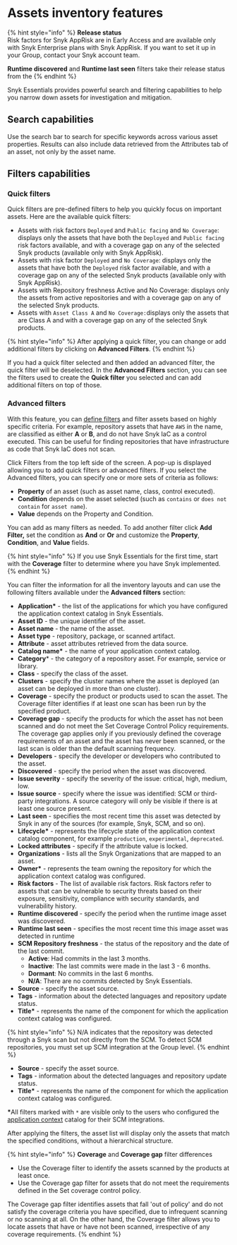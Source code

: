 # Assets inventory features

{% hint style="info" %}
**Release status** \
Risk factors for Snyk AppRisk are in Early Access and are available only with Snyk Enterprise plans with Snyk AppRisk. If you want to set it up in your Group, contact your Snyk account team.

**Runtime discovered** and **Runtime last seen** filters take their release status from the&#x20;
{% endhint %}

Snyk Essentials provides powerful search and filtering capabilities to help you narrow down assets for investigation and mitigation.

## Search capabilities

Use the search bar to search for specific keywords across various asset properties. Results can also include data retrieved from the Attributes tab of an asset, not only by the asset name.&#x20;

## Filters capabilities

### Quick filters

Quick filters are pre-defined filters to help you quickly focus on important assets. Here are the available quick filters:

* Assets with risk factors `Deployed` and `Public facing` and `No Coverage`: displays only the assets that have both the `Deployed` and `Public facing` risk factors available, and with a coverage gap on any of the selected Snyk products (available only with Snyk AppRisk).
* Assets with risk factor `Deployed` and `No Coverage`: displays only the assets that have both the `Deployed` risk factor available, and with a coverage gap on any of the selected Snyk products  (available only with Snyk AppRisk).
* Assets with Repository freshness Active and No Coverage: displays only the assets from active repositories and with a coverage gap on any of the selected Snyk products.
* Assets with `Asset Class A` and `No Coverage:`displays only the assets that are Class A and with a coverage gap on any of the selected Snyk products.

{% hint style="info" %}
After applying a quick filter, you can change or add additional filters by clicking on **Advanced Filters**.&#x20;
{% endhint %}

If you had a quick filter selected and then added an advanced filter, the quick filter will be deselected. In the **Advanced Filters** section, you can see the filters used to create the **Quick filter** you selected and can add additional filters on top of those. &#x20;

### Advanced filters

With this feature, you can [define filters](../manage-risk/policies/assets-policies/create-policies.md#define-filters) and filter assets based on highly specific criteria. For example, repository assets that have `AWS` in the name, are classified as either **A** or **B**, and do not have Snyk IaC as a control executed. This can be useful for finding repositories that have infrastructure as code that Snyk IaC does not scan.

Click Filters from the top left side of the screen. A pop-up is displayed allowing you to add quick filters or advanced filters.  If you select the Advanced filters, you can specify one or more sets of criteria as follows:

* **Property** of an asset (such as asset name, class, control executed).
* **Condition** depends on the asset selected (such as `contains` or `does not contain` for `asset name`).
* **Value** depends on the Property and Condition.

You can add as many filters as needed. To add another filter click **Add Filter,** set the condition as **And** or **Or** and customize the **Property**, **Condition**, and **Value** fields.&#x20;

{% hint style="info" %}
If you use Snyk Essentials for the first time, start with the **Coverage** filter to determine where you have Snyk implemented.
{% endhint %}

You can filter the information for all the inventory layouts and can use the following filters available under the **Advanced filters** section:

* **Application\*** - the list of the applications for which you have configured the application context catalog in Snyk Essentials.
* **Asset ID** - the unique identifier of the asset.
* **Asset name** - the name of the asset.
* **Asset type** - repository, package, or scanned artifact.
* **Attribute** - asset attributes retrieved from the data source.
* **Catalog name\*** - the name of your application context catalog.
* **Category**\* - the category of a repository asset. For example, service or library.
* **Class** - specify the class of the asset.
* **Clusters** - specify the cluster names where the asset is deployed (an asset can be deployed in more than one cluster).
* **Coverage** - specify the product or products used to scan the asset. The Coverage filter identifies if at least one scan has been run by the specified product.
* **Coverage gap** - specify the products for which the asset has not been scanned and do not meet the Set Coverage Control Policy requirements. The coverage gap applies only if you previously defined the coverage requirements of an asset and the asset has never been scanned, or the last scan is older than the default scanning frequency.
* **Developers** - specify the developer or developers who contributed to the asset.
* **Discovered** - specify the period when the asset was discovered.
* **Issue severity** - specify the severity of the issue: critical, high, medium, low.
* **Issue source** - specify where the issue was identified: SCM or third-party integrations. A source category will only be visible if there is at least one source present.
* **Last seen** - specifies the most recent time this asset was detected by Snyk in any of the sources (for example, Snyk, SCM, and so on).
* **Lifecycle\*** - represents the lifecycle state of the application context catalog component, for example `production`, `experimental`, `deprecated`.
* **Locked attributes** - specify if the attribute value is locked.
* **Organizations** - lists all the Snyk Organizations that are mapped to an asset.
* **Owner\*** - represents the team owning the repository for which the application context catalog was configured.
* **Risk factors** - The list of available risk factors. Risk factors refer to assets that can be vulnerable to security threats based on their exposure, sensitivity, compliance with security standards, and vulnerability history.
* **Runtime discovered** - specify the period when the runtime image asset was discovered.
* **Runtime last seen** - specifies the most recent time this image asset was detected in runtime
* **SCM Repository freshness** - the status of the repository and the date of the last commit.
  * **Active**: Had commits in the last 3 months.
  * **Inactive**: The last commits were made in the last 3 - 6 months.
  * **Dormant**: No commits in the last 6 months.
  * **N/A**: There are no commits detected by Snyk Essentials.
* **Source** - specify the asset source.
* **Tags** - information about the detected languages and repository update status.
* **Title\*** - represents the name of the component for which the application context catalog was configured.

{% hint style="info" %}
N/A indicates that the repository was detected through a Snyk scan but not directly from the SCM. To detect SCM repositories, you must set up SCM integration at the Group level.
{% endhint %}

* **Source** - specify the asset source.
* **Tags** - information about the detected languages and repository update status.
* **Title\*** - represents the name of the component for which the application context catalog was configured.

**\***&#x41;ll filters marked with `*` are visible only to the users who configured the [application context](../scm-ide-and-ci-cd-integrations/snyk-scm-integrations/application-context-for-scm-integrations/) catalog for their SCM integrations.

After applying the filters, the asset list will display only the assets that match the specified conditions, without a hierarchical structure.

{% hint style="info" %}
**Coverage** and **Coverage gap**  filter differences

* Use the Coverage filter to identify the assets scanned by the products at least once.
* Use the Coverage gap filter for assets that do not meet the requirements defined in the Set coverage control policy.&#x20;

The Coverage gap filter identifies assets that fall 'out of policy' and do not satisfy the coverage criteria you have specified, due to infrequent scanning or no scanning at all. On the other hand, the Coverage filter allows you to locate assets that have or have not been scanned, irrespective of any coverage requirements.
{% endhint %}



